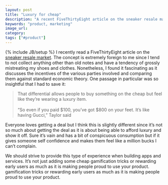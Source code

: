 ```yaml
---
layout: post
title: "Luxury for cheap"
description: "A recent FiveThirtyEight article on the sneaker resale market and getting luxury for cheap is a good guide for how to launch successful products."
keywords: "product, marketing"
image_url:
category:
tags: ["#product"]
---
```

{% include JB/setup %}
I recently read a FiveThirtyEight article on the <a href="http://fivethirtyeight.com/features/you-see-sneakers-these-guys-see-hundreds-of-millions-in-resale-profit/" target="_blank">sneaker resale market</a>. The concept is extremely foreign to me since I tend to not collect anything other than old notes and have a tendency of grossly mistreating my shoes and clothes. Nonetheless, I found it fascinating as it discusses the incentives of the various parties involved and comparing them against standard economic theory. One passage in particular was so insightful that I had to save it:

<blockquote>
That differential allows people to buy something on the cheap but feel like they’re wearing a luxury item. <br/><br/>
“So even if you paid $100, you’ve got $800 on your feet. It’s like having Gucci,” Taylor said</blockquote>

Everyone loves getting a deal but I think this is slightly different since it’s not so much about getting the deal as it is about being able to afford luxury and show it off. Sure it’s vain and has a bit of conspicuous consumption but if it gives someone self confidence and makes them feel like a million bucks I can’t complain.

We should strive to provide this type of experience when building apps and services. It’s not just adding some cheap gamification tricks or rewarding early users as much as it is making people proud to use your product. gamification tricks or rewarding early users as much as it is making people proud to use your product.